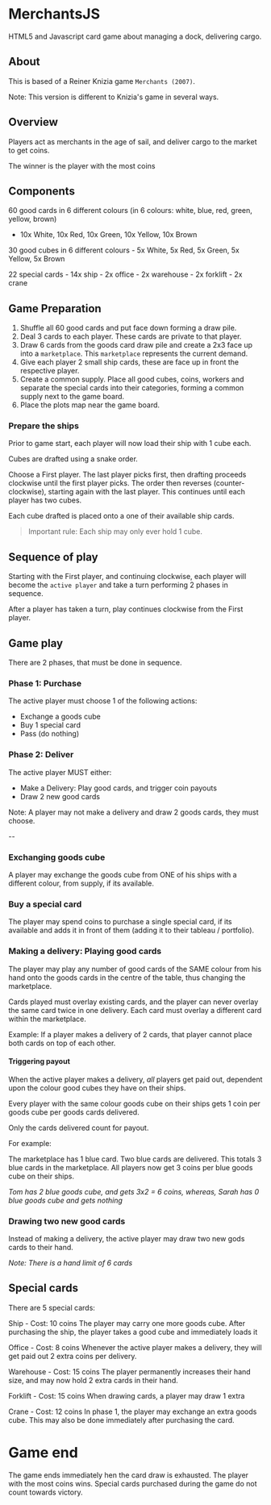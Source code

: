 # MerchantsJS

HTML5 and Javascript card game about managing a dock, delivering cargo.

## About

This is based of a Reiner Knizia game `Merchants (2007)`.

Note: This version is different to Knizia's game in several ways.

## Overview

Players act as merchants in the age of sail, and deliver cargo to the market to get coins. 

The winner is the player with the most coins

## Components

60 good cards in 6 different colours (in 6 colours: white, blue, red, green, yellow, brown)

- 10x White, 10x Red, 10x Green, 10x Yellow, 10x Brown

30 good cubes in 6 different colours
    - 5x White, 5x Red, 5x Green, 5x Yellow, 5x Brown

22 special cards
    - 14x ship 
    - 2x office 
    - 2x warehouse
    - 2x forklift
    - 2x crane

## Game Preparation

1. Shuffle all 60 good cards and put face down forming a draw pile.
2. Deal 3 cards to each player.  These cards are private to that player.
3. Draw 6 cards from the goods card draw pile and create a 2x3 face up into a `marketplace`.  This `marketplace` represents the current demand.
4. Give each player 2 small ship cards, these are face up in front the respective player.
5. Create a common supply. Place all good cubes, coins, workers and separate the special cards into their categories, forming a common supply next to the game board.
6. Place the plots map near the game board.

### Prepare the ships

Prior to game start, each player will now load their ship with 1 cube each.

Cubes are drafted using a snake order.

Choose a First player.   The last player picks first, then drafting proceeds clockwise until the first player picks. The order then reverses (counter-clockwise), starting again with the last player. This continues until each player has two cubes.

Each cube drafted is placed onto a one of their available ship cards. 

> Important rule: Each ship may only ever hold 1 cube.

## Sequence of play

Starting with the First player, and continuing clockwise, each player will become the `active player` and take a turn performing 2 phases in sequence. 

After a player has taken a turn, play continues clockwise from the First player.

## Game play

There are 2 phases, that must be done in sequence.

### Phase 1: Purchase

The active player must choose 1 of the following actions:

- Exchange a goods cube
- Buy 1 special card
- Pass (do nothing)

### Phase 2: Deliver

The active player MUST either:

- Make a Delivery: Play good cards, and trigger coin payouts
- Draw 2 new good cards

Note: A player may not make a delivery and draw 2 goods cards, they must choose.

--

### Exchanging goods cube
A player may exchange the goods cube from ONE of his ships with a different colour, from supply, if its available.

### Buy a special card

The player may spend coins to purchase a single special card, if its available and adds it in front of them (adding it to their tableau /  portfolio).

### Making a delivery: Playing good cards

The player may play any number of good cards of the SAME colour from his hand onto the goods cards in the centre of the table, thus changing the marketplace.

Cards played must overlay existing cards, and the player can never overlay the same card twice in one delivery.   Each card must overlay a different card within the marketplace.

Example: If a player makes a delivery of 2 cards, that player cannot place both cards on top of each other.

#### Triggering payout

When the active player makes a delivery, *all* players get paid out, dependent upon the colour good cubes they have on their ships.

Every player with the same colour goods cube on their ships gets 1 coin per goods cube per goods cards delivered.  

Only the cards delivered count for payout.

For example:

The marketplace has 1 blue card.  Two blue cards are delivered.  This totals 3 blue cards in the marketplace.  All players now get 3 coins per blue goods cube on their ships.

*Tom has 2 blue goods cube, and gets 3x2 = 6 coins, whereas, Sarah has 0 blue goods cube and gets nothing*

### Drawing two new good cards

Instead of making a delivery, the active player may draw two new gods cards to their hand.

*Note: There is a hand limit of 6 cards*

## Special cards

There are 5 special cards:

Ship - Cost: 10 coins
The player may carry one more goods cube. After purchasing the ship, the player takes a good cube and immediately loads it

Office - Cost: 8 coins
Whenever the active player makes a delivery, they will get paid out 2 extra coins per delivery.

Warehouse - Cost: 15 coins
The player permanently increases their hand size, and may now hold 2 extra cards in their hand.

Forklift - Cost: 15 coins
When drawing cards, a player may draw 1 extra

Crane - Cost: 12 coins
In phase 1, the player may exchange an extra goods cube.  This may also be done immediately after purchasing the card.

# Game end

The game ends immediately hen the card draw is exhausted.  The player with the most coins wins.  Special cards purchased during the game do not count towards victory.

